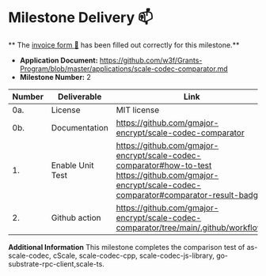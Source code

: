 # Milestone Delivery :mailbox:

**
The [invoice form :pencil:](https://docs.google.com/forms/d/e/1FAIpQLSfmNYaoCgrxyhzgoKQ0ynQvnNRoTmgApz9NrMp-hd8mhIiO0A/viewform)
has been filled out correctly for this milestone.**

* **Application Document:** https://github.com/w3f/Grants-Program/blob/master/applications/scale-codec-comparator.md
* **Milestone Number:** 2


| Number | Deliverable      | Link                                                                                                                                                        | Notes |
|--------|------------------|-------------------------------------------------------------------------------------------------------------------------------------------------------------|-------|
| 0a.    | License          | MIT license                                                                                                                                                 | MIT   |
| 0b.    | Documentation    | https://github.com/gmajor-encrypt/scale-codec-comparator                                                                                                    |       |
| 1.     | Enable Unit Test | https://github.com/gmajor-encrypt/scale-codec-comparator#how-to-test <br/>https://github.com/gmajor-encrypt/scale-codec-comparator#comparator-result-badges |       |
| 2.     | Github action    | https://github.com/gmajor-encrypt/scale-codec-comparator/tree/main/.github/workflows                                                                        |       |

**Additional Information**
This milestone completes the comparison test of as-scale-codec, cScale, scale-codec-cpp, scale-codec-js-library, go-substrate-rpc-client,scale-ts.
